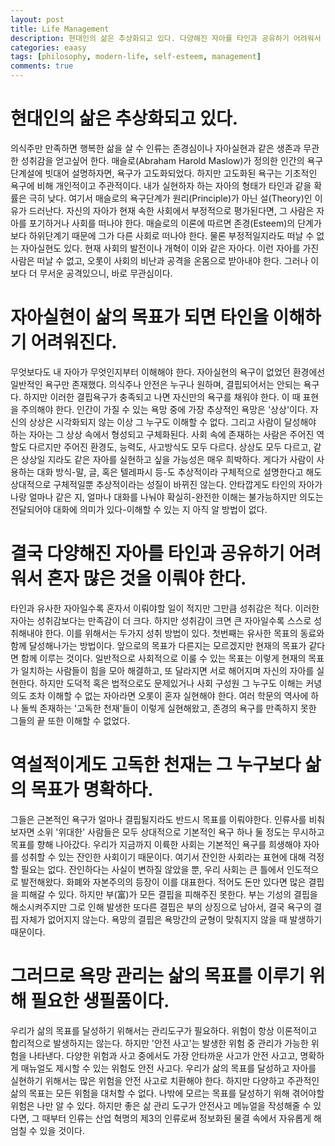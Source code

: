 ```yaml
---
layout: post
title: Life Management
description: 현대인의 삶은 추상화되고 있다. 다양해진 자아를 타인과 공유하기 어려워서 혼자 많은 것을 이뤄야 한다.
categories: eaasy
tags: [philosophy, modern-life, self-esteem, management]
comments: true
---
```


# 현대인의 삶은 추상화되고 있다.
의식주만 만족하면 행복한 삶을 살 수 인류는 존경심이나 자아실현과 같은 생존과 무관한 성취감을 얻고싶어 한다.
매슬로(Abraham Harold Maslow)가 정의한 인간의 욕구단계설에 빗대어 설명하자면, 욕구가 고도화되었다.
하지만 고도화된 욕구는 기초적인 욕구에 비해 개인적이고 주관적이다.
내가 실현하자 하는 자아의 형태가 타인과 같을 확률은 극히 낮다.
여기서 매슬로의 욕구단계가 원리(Principle)가 아닌 설(Theory)인 이유가 드러난다.
자신의 자아가 현재 속한 사회에서 부정적으로 평가된다면, 그 사람은 자아를 포기하거나 사회를 떠나야 한다.
매슬로의 이론에 따르면 존경(Esteem)의 단계가 보다 하위단계기 때문에 그가 다른 사회로 떠나야 한다.
물론 부정적일지라도 떠날 수 없는 자아실현도 있다.
현재 사회의 발전이나 개혁이 이와 같은 자아다.
이런 자아를 가진 사람은 떠날 수 없고, 오롯이 사회의 비난과 공격을 온몸으로 받아내야 한다.
그러나 이보다 더 무서운 공격있으니, 바로 무관심이다.

# 자아실현이 삶의 목표가 되면 타인을 이해하기 어려워진다.
무엇보다도 내 자아가 무엇인지부터 이해해야 한다.
자아실현의 욕구이 없었던 환경에선 일반적인 욕구만 존재했다.
의식주나 안전은 누구나 원하며, 결핍되어서는 안되는 욕구다.
하지만 이러한 결핍욕구가 충족되고 나면 자신만의 욕구를 채워야 한다.
이 때 표현을 주의해야 한다.
인간이 가질 수 있는 욕망 중에 가장 추상적인 욕망은 '상상'이다.
자신의 상상은 시각화되지 않는 이상 그 누구도 이해할 수 없다.
그리고 사람이 달성해야 하는 자아는 그 상상 속에서 형성되고 구체화된다.
사회 속에 존재하는 사람은 주어진 역할도 다르지만 주어진 환경도, 능력도, 사고방식도 모두 다르다.
상상도 모두 다르고, 같은 상상일 지라도 같은 자아를 실현하고 싶을 가능성은 매우 희박하다.
게다가 사람이 사용하는 대화 방식-말, 글, 혹은 텔레파시 등-도 추상적이라 구체적으로 설명한다고 해도 상대적으로 구체적일뿐 추상적이라는 성질이 바뀌진 않는다.
안타깝게도 타인의 자아가 나랑 얼마나 같은 지, 얼마나 대화를 나눠야 확실히-완전한 이해는 불가능하지만 의도는 전달되어야 대화에 의미가 있다-이해할 수 있는 지 아직 알 방법이 없다.

# 결국 다양해진 자아를 타인과 공유하기 어려워서 혼자 많은 것을 이뤄야 한다.
타인과 유사한 자아일수록 혼자서 이뤄야할 일이 적지만 그만큼 성취감은 적다.
이러한 자아는 성취감보다는 만족감이 더 크다.
하지만 성취감이 크면 큰 자아일수록 스스로 성취해내야 한다.
이를 위해서는 두가지 성취 방법이 있다.
첫번째는 유사한 목표의 동료와 함께 달성해나가는 방법이다.
앞으로의 목표가 다른지는 모르겠지만 현재의 목표가 같다면 함께 이루는 것이다.
일반적으로 사회적으로 이룰 수 있는 목표는 이렇게 현재의 목표가 일치하는 사람들이 힘을 모아 해결하고, 또 달라지면 서로 해어지며 자신의 자아를 실현한다.
하지만 도덕적 혹은 법적으로도 문제있거나 사회 구성원 그 누구도 이해는 커녕 의도 조차 이해할 수 없는 자아라면 오롯이 혼자 실현해야 한다.
여러 학문의 역사에 하나 둘씩 존재하는 '고독한 천재'들이 이렇게 실현해왔고, 존경의 욕구를 만족하지 못한 그들의 끝 또한 이해할 수 없었다.

# 역설적이게도 고독한 천재는 그 누구보다 삶의 목표가 명확하다.
그들은 근본적인 욕구가 얼마나 결핍될지라도 반드시 목표를 이뤄야한다.
인류사를 비춰보자면 소위 '위대한' 사람들은 모두 상대적으로 기본적인 욕구 하나 둘 정도는 무시하고 목표를 향해 나아갔다.
우리가 지금까지 이륙한 사회는 기본적인 욕구를 희생해야 자아를 성취할 수 있는 잔인한 사회이기 때문이다.
여기서 잔인한 사회라는 표현에 대해 걱정할 필요는 없다.
잔인하다는 사실이 변하질 않았을 뿐, 우리 사회는 큰 틀에서 인도적으로 발전해왔다.
화폐와 자본주의의 등장이 이를 대표한다.
적어도 돈만 있다면 많은 결핍을 피해갈 수 있다.
하지만 부(富)가 모든 결핍을 피해주진 못한다.
부는 기성의 결핍을 해소시켜주지만 그로 인해 발생한 또다른 결핍은 부의 상징으로 남아서, 결국 욕구의 결핍 자체가 없어지지 않는다.
욕망의 결핍은 욕망간의 균형이 맞춰지지 않을 때 발생하기 때문이다.

# 그러므로 욕망 관리는 삶의 목표를 이루기 위해 필요한 생필품이다.
우리가 삶의 목표를 달성하기 위해서는 관리도구가 필요하다.
위험이 항상 이론적이고 합리적으로 발생하지는 않는다.
하지만 '안전 사고'는 발생한 위험 중 관리가 가능한 위험을 나타낸다.
다양한 위험과 사고 중에서도 가장 안타까운 사고가 안전 사고고, 명확하게 매뉴얼도 제시할 수 있는 위험도 안전 사고다.
우리가 삶의 목표를 달성하고 자아를 실현하기 위해서는 많은 위험을 안전 사고로 치환해야 한다.
하지만 다양하고 주관적인 삶의 목표는 모든 위험을 대처할 수 없다.
나밖에 모르는 목표를 달성하기 위해 겪어야할 위험은 나만 알 수 있다.
하지만 좋은 삶 관리 도구가 안전사고 메뉴얼을 작성해줄 수 있다면, 그 때부터 인류는 산업 혁명의 제3의 인류로써 정보화된 물결 속에서 자유롭게 해엄칠 수 있을 것이다.
